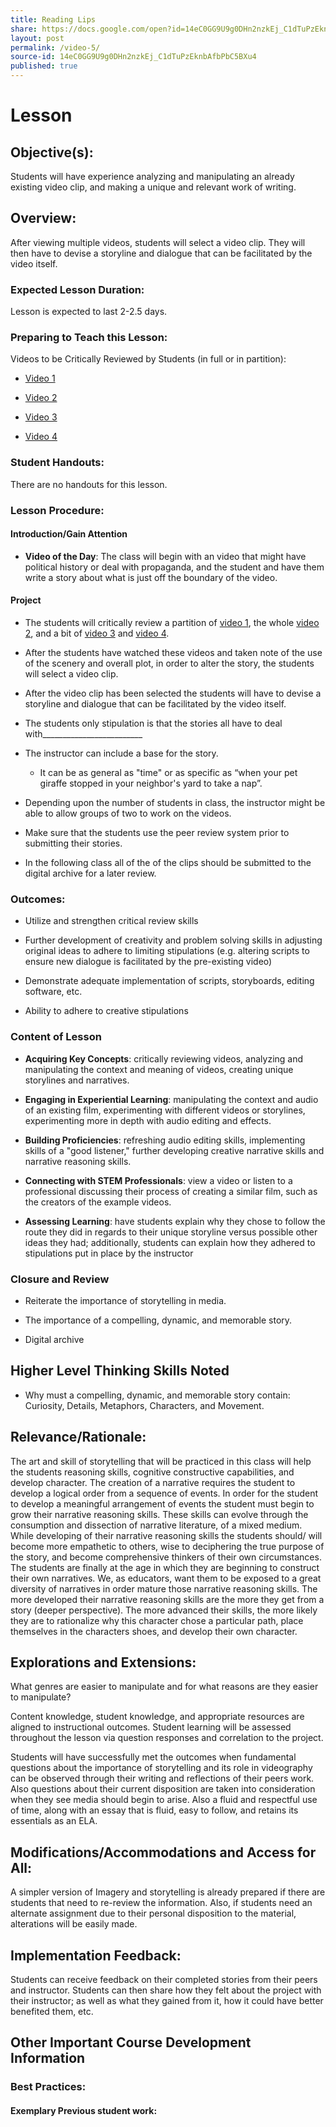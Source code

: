 ```yaml
---
title: Reading Lips
share: https://docs.google.com/open?id=14eC0GG9U9g0DHn2nzkEj_C1dTuPzEknbAfbPbC5BXu4
layout: post
permalink: /video-5/
source-id: 14eC0GG9U9g0DHn2nzkEj_C1dTuPzEknbAfbPbC5BXu4
published: true
---
```

#  Lesson

##  Objective(s):

Students will have experience analyzing and manipulating an already existing video clip, and making a unique and relevant work of writing. 

##  Overview:

After viewing multiple videos, students will select a video clip. They will then have to devise a storyline and dialogue that can be facilitated by the video itself. 

###  Expected Lesson Duration: 

Lesson is expected to last 2-2.5 days.

###  Preparing to Teach this Lesson:

Videos to be Critically Reviewed by Students (in full or in partition):

- [Video 1](https://www.youtube.com/watch?v=BVQSr8NpjrU)

- [Video 2](https://www.youtube.com/watch?v=v75wCTMZoSY)

- [Video 3](https://www.youtube.com/watch?v=RySHDUU2juM)

- [Video 4](https://www.youtube.com/watch?v=YtIPmVN6zdc)

###  Student Handouts:

There are no handouts for this lesson.

###  Lesson Procedure:

####  Introduction/Gain Attention

-  **Video of the Day**: The class will begin with an video that might have political history or deal with propaganda, and the student and have them write a story about what is just off the boundary of the video.

####  Project

-   The students will critically review a partition of [video 1](https://www.youtube.com/watch?v=BVQSr8NpjrU), the whole [video 2](https://www.youtube.com/watch?v=v75wCTMZoSY), and a bit of [video 3](https://www.youtube.com/watch?v=RySHDUU2juM) and [video 4](https://www.youtube.com/watch?v=YtIPmVN6zdc).

    

-   After the students have watched these videos and taken note of the use of the scenery and overall plot, in order to alter the story, the students will select a video clip.

    

-   After the video clip has been selected the students will have to devise a storyline and dialogue that can be facilitated by the video itself.

    

-   The students only stipulation is that the stories all have to deal with_________________________

    

-   The instructor can include a base for the story.

    

	-   It can be as general as "time" or as specific as “when your pet giraffe stopped in your neighbor's yard to take a nap”.

    

-   Depending upon the number of students in class, the instructor might be able to allow groups of two to work on the videos.

    

-   Make sure that the students use the peer review system prior to submitting their stories.

    

-   In the following class all of the of the clips should be submitted to the digital archive for a later review.

###  Outcomes:

-   Utilize and strengthen critical review skills

    

-   Further development of creativity and problem solving skills in adjusting original ideas to adhere to limiting stipulations (e.g. altering scripts to ensure new dialogue is facilitated by the pre-existing video)

    

-   Demonstrate adequate implementation of scripts, storyboards, editing software, etc.

    

-   Ability to adhere to creative stipulations

###    Content of Lesson

- **Acquiring Key Concepts**: critically reviewing videos, analyzing and manipulating the context and meaning of videos, creating unique storylines and narratives.

- **Engaging in Experiential Learning**: manipulating the context and audio of an existing film, experimenting with different videos or storylines, experimenting more in depth with audio editing and effects. 

- **Building Proficiencies**: refreshing audio editing skills, implementing skills of a "good listener," further developing creative narrative skills and narrative reasoning skills.

- **Connecting with STEM Professionals**: view a video or listen to a professional discussing their process of creating a similar film, such as the creators of the example videos.

- **Assessing Learning**: have students explain why they chose to follow the route they did in regards to their unique storyline versus possible other ideas they had; additionally, students can explain how they adhered to stipulations put in place by the instructor 

###   Closure and Review

    

-   Reiterate the importance of storytelling in media.

    

-   The importance of a compelling, dynamic, and memorable story.

    

-   Digital archive

    

##   Higher Level Thinking Skills Noted

    

-   Why must a compelling, dynamic, and memorable story contain: Curiosity, Details, Metaphors, Characters, and Movement.

    

  

##  Relevance/Rationale:

The art and skill of storytelling that will be practiced in this class will help the students reasoning skills, cognitive constructive capabilities, and develop character. The creation of a narrative requires the student to develop a logical order from a sequence of events. In order for the student to develop a meaningful arrangement of events the student must begin to grow their narrative reasoning skills. These skills can evolve through the consumption and dissection of narrative literature, of a mixed medium. While developing of their narrative reasoning skills the students should/ will become more empathetic to others, wise to deciphering the true purpose of the story, and become comprehensive thinkers of their own circumstances. The students are finally at the age in which they are beginning to construct their own narratives. We, as educators, want them to be exposed to a great diversity of narratives in order mature those narrative reasoning skills. The more developed their narrative reasoning skills are the more they get from a story (deeper perspective). The more advanced their skills, the more likely they are to rationalize why this character chose a particular path, place themselves in the characters shoes, and develop their own character.

  

##  Explorations and Extensions:

What genres are easier to manipulate and for what reasons are they easier to manipulate?

  

Content knowledge, student knowledge, and appropriate resources are aligned to instructional outcomes. Student learning will be assessed throughout the lesson via question responses and correlation to the project.

Students will have successfully met the outcomes when fundamental questions about the importance of storytelling and its role in videography can be observed through their writing and reflections of their peers work. Also questions about their current disposition are taken into consideration when they see media should begin to arise. Also a fluid and respectful use of time, along with an essay that is fluid, easy to follow, and retains its essentials as an ELA.

  

##  Modifications/Accommodations and Access for All:

A simpler version of Imagery and storytelling is already prepared if there are students that need to re-review the information. Also, if students need an alternate assignment due to their personal disposition to the material, alterations will be easily made.

##  Implementation Feedback: 

Students can receive feedback on their completed stories from their peers and instructor. Students can then share how they felt about the project with their instructor; as well as what they gained from it, how it could have better benefited them, etc.

##  Other Important Course Development Information

### Best Practices:

#### Exemplary Previous student work: 

